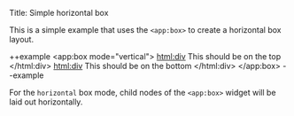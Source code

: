 Title: Simple horizontal box

This is a simple example that uses the `<app:box>` to create a horizontal box layout.

++example
    <app:box mode="vertical">
        <html:div>
            This should be on the top
        </html:div>
        <html:div>
            This should be on the bottom
        </html:div>
    </app:box>
--example
    
For the `horizontal` box mode, child nodes of the `<app:box>` widget will be laid out horizontally.    
